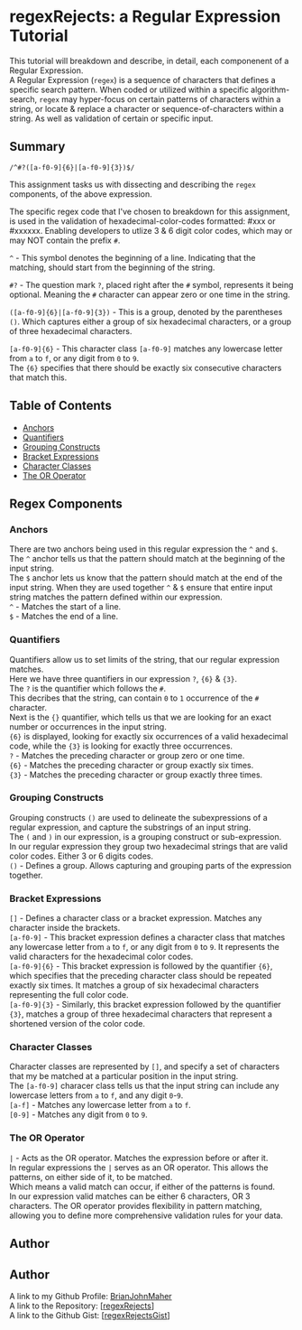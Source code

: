 # regexRejects: a Regular Expression Tutorial

This tutorial will breakdown and describe, in detail, each componenent of a Regular Expression.<br>
A Regular Expression (`regex`) is a sequence of characters that defines a specific search pattern. When coded or utilized within a specific algorithm-search, `regex` may hyper-focus on certain patterns of characters within a string, or locate & replace a character or sequence-of-characters within a string. As well as validation of certain or specific input. 

## Summary
`/^#?([a-f0-9]{6}|[a-f0-9]{3})$/`

This assignment tasks us with dissecting and describing the `regex` components, of the above expression.

The specific regex code that I've chosen to breakdown for this assignment, is used in the validation of hexadecimal-color-codes formatted: #xxx or #xxxxxx. Enabling developers to utlize 3 & 6 digit color codes, which may or may NOT contain the prefix `#`.

`^` - This symbol denotes the beginning of a line. Indicating that the matching, should start from the beginning of the string.

`#?` - The question mark `?`, placed right after the `#` symbol, represents it being optional. Meaning the `#` character can appear zero or one time in the string.

`([a-f0-9]{6}|[a-f0-9]{3})` - This is a group, denoted by the parentheses `()`. Which captures either a group of six hexadecimal characters, or a group of three hexadecimal characters.

`[a-f0-9]{6}` - This character class `[a-f0-9]` matches any lowercase letter from `a` to `f`, or any digit from `0` to `9`.<br> The `{6}` specifies that there should be exactly six consecutive characters that match this.

## Table of Contents

- [Anchors](#anchors)
- [Quantifiers](#quantifiers)
- [Grouping Constructs](#grouping-constructs)
- [Bracket Expressions](#bracket-expressions)
- [Character Classes](#character-classes)
- [The OR Operator](#the-or-operator)

## Regex Components

### Anchors
There are two anchors being used in this regular expression the `^` and `$`.<br> The `^` anchor tells us that the pattern should match at the beginning of the input string.<br> The `$` anchor lets us know that the pattern should match at the end of the input string.  When they are used together `^` & `$` ensure that entire input string matches the pattern defined within our expression.<br>
`^` - Matches the start of a line.<br>
`$` - Matches the end of a line.

### Quantifiers
Quantifiers allow us to set limits of the string, that our regular expression matches.<br> Here we have three quantifiers in our expression `?`, `{6}` & `{3}`.<br> The `?` is the quantifier which follows the `#`.<br> This decribes that the string, can contain `0` to `1` occurrence of the `#` character.<br> Next is the `{}` quantifier, which tells us that we are looking for an exact number or occurrences in the input string.<br> `{6}` is displayed, looking for exactly six occurrences of a valid hexadecimal code, while the `{3}` is looking for exactly three occurrences.<br>
`?` - Matches the preceding character or group zero or one time.<br>
`{6}` - Matches the preceding character or group exactly six times.<br>
`{3}` - Matches the preceding character or group exactly three times.

### Grouping Constructs
Grouping constructs `()` are used to delineate the subexpressions of a regular expression, and capture the substrings of an input string.<br> 
The `(` and `)` in our expression, is a grouping construct or sub-expression.<br> 
In our regular expression they group two hexadecimal strings that are valid color codes. Either 3 or 6 digits codes.<br>
`()` - Defines a group. Allows capturing and grouping parts of the expression together.

### Bracket Expressions
`[]` - Defines a character class or a bracket expression. Matches any character inside the brackets.<br>
`[a-f0-9]` - This bracket expression defines a character class that matches any lowercase letter from `a` to `f`, or any digit from `0` to `9`. It represents the valid characters for the hexadecimal color codes.<br>
`[a-f0-9]{6}` - This bracket expression is followed by the quantifier `{6}`, which specifies that the preceding character class should be repeated exactly six times. It matches a group of six hexadecimal characters representing the full color code.<br>
`[a-f0-9]{3}` - Similarly, this bracket expression followed by the quantifier `{3}`, matches a group of three hexadecimal characters that represent a shortened version of the color code.


### Character Classes
Character classes are represented by `[]`, and specify a set of characters that my be matched at a particular position in the input string.<br>
The `[a-f0-9]` characer class tells us that the input string can include any lowercase letters from `a` to `f`, and any digit `0`-`9`.<br>
`[a-f]` - Matches any lowercase letter from `a` to `f`.<br>
`[0-9]` - Matches any digit from `0` to `9`.

### The OR Operator
`|` - Acts as the OR operator. Matches the expression before or after it.<br> In regular expressions the `|` serves as an OR operator. This allows the patterns, on either side of it, to be matched.<br> Which means a valid match can occur, if either of the patterns is found.<br> In our expression valid matches can be either 6 characters, OR 3 characters. The OR operator provides flexibility in pattern matching, allowing you to define more comprehensive validation rules for your data.

## Author
## Author
A link to my Github Profile: [BrianJohnMaher](https://github.com/BrianJohnMaher)<br>
A link to the Repository: [[regexRejects](https://brianjohnmaher.github.io/regexRejects/)]<br>
A link to the Github Gist: [[regexRejectsGist](https://gist.github.com/BrianJohnMaher/97057d22b747818601abcb921f3f54bf)]

